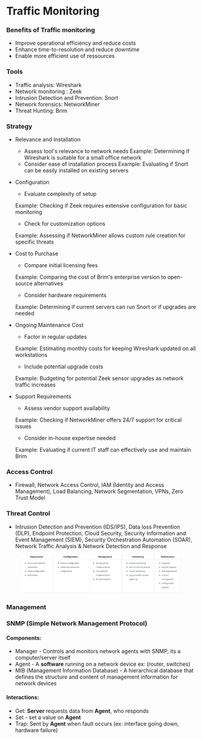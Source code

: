 # Traffic Monitoring

### Benefits of Traffic monitoring

* Improve operational efficiency and reduce costs
* Enhance time-to-resolution and reduce downtime
* Enable more efficient use of ressources

### Tools

* Traffic analysis: Wireshark
* Network monitoring : Zeek
* Intrusion Detection and Prevention: Snort
* Network forensics: NetworkMiner
* Threat Hunting: Brim

### Strategy

* Relevance and Installation
  * Assess tool's relevance to network needs Example: Determining if Wireshark is suitable for a small office network
  * Consider ease of installation process Example: Evaluating if Snort can be easily installed on existing servers
*   Configuration

    * Evaluate complexity of setup

    Example: Checking if Zeek requires extensive configuration for basic monitoring

    * Check for customization options

    Example: Assessing if NetworkMiner allows custom rule creation for specific threats
*   Cost to Purchase

    * Compare initial licensing fees

    Example: Comparing the cost of Brim's enterprise version to open-source alternatives

    * Consider hardware requirements

    Example: Determining if current servers can run Snort or if upgrades are needed
*   Ongoing Maintenance Cost

    * Factor in regular updates

    Example: Estimating monthly costs for keeping Wireshark updated on all workstations

    * Include potential upgrade costs

    Example: Budgeting for potential Zeek sensor upgrades as network traffic increases
*   Support Requirements

    * Assess vendor support availability

    Example: Checking if NetworkMiner offers 24/7 support for critical issues

    * Consider in-house expertise needed

    Example: Evaluating if current IT staff can effectively use and maintain Brim

### Access Control

* Firewall, Network Access Control, IAM (Identity and Access Management), Load Balancing, Network Segmentation, VPNs, Zero Trust Model

### Threat Control

* Intrusion Detection and Prevention (IDS/IPS), Data loss Prevention (DLP), Endpoint Protection, Cloud Security, Security Information and Event Management (SIEM), Security Orchestration Automation (SOAR), Network Traffic Analysis & Network Detection and Response

<figure><img src="../../.gitbook/assets/image (10).png" alt=""><figcaption></figcaption></figure>

### Management

### SNMP (Simple Network Management Protocol)

#### Components:

* Manager - Controls and monitors network agents with SNMP, its a computer/server itself
* Agent - A **software** running on a network device ex: (router, switches)
* MIB (Management Information Database) - A hierarchical database that defines the structure and content of management information for network devices

#### Interactions:

* Get: **Server** requests data from **Agent**, who responds
* Set - set a value on **Agent**
* Trap: Sent by **Agent** when fault occurs (ex: interface going down, hardware failure)
